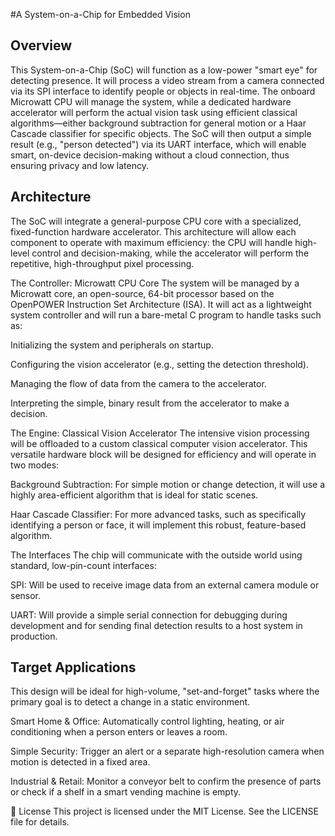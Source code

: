 #A System-on-a-Chip for Embedded Vision
## Overview
This System-on-a-Chip (SoC) will function as a low-power "smart eye" for detecting presence. It will process a video stream from a camera connected via its SPI interface to identify people or objects in real-time. The onboard Microwatt CPU will manage the system, while a dedicated hardware accelerator will perform the actual vision task using efficient classical algorithms—either background subtraction for general motion or a Haar Cascade classifier for specific objects. The SoC will then output a simple result (e.g., "person detected") via its UART interface, which will enable smart, on-device decision-making without a cloud connection, thus ensuring privacy and low latency.

## Architecture
The SoC will integrate a general-purpose CPU core with a specialized, fixed-function hardware accelerator. This architecture will allow each component to operate with maximum efficiency: the CPU will handle high-level control and decision-making, while the accelerator will perform the repetitive, high-throughput pixel processing.

The Controller: Microwatt CPU Core
The system will be managed by a Microwatt core, an open-source, 64-bit processor based on the OpenPOWER Instruction Set Architecture (ISA). It will act as a lightweight system controller and will run a bare-metal C program to handle tasks such as:

Initializing the system and peripherals on startup.

Configuring the vision accelerator (e.g., setting the detection threshold).

Managing the flow of data from the camera to the accelerator.

Interpreting the simple, binary result from the accelerator to make a decision.

The Engine: Classical Vision Accelerator
The intensive vision processing will be offloaded to a custom classical computer vision accelerator. This versatile hardware block will be designed for efficiency and will operate in two modes:

Background Subtraction: For simple motion or change detection, it will use a highly area-efficient algorithm that is ideal for static scenes.

Haar Cascade Classifier: For more advanced tasks, such as specifically identifying a person or face, it will implement this robust, feature-based algorithm.

The Interfaces
The chip will communicate with the outside world using standard, low-pin-count interfaces:

SPI: Will be used to receive image data from an external camera module or sensor.

UART: Will provide a simple serial connection for debugging during development and for sending final detection results to a host system in production.

## Target Applications
This design will be ideal for high-volume, "set-and-forget" tasks where the primary goal is to detect a change in a static environment.

Smart Home & Office: Automatically control lighting, heating, or air conditioning when a person enters or leaves a room.

Simple Security: Trigger an alert or a separate high-resolution camera when motion is detected in a fixed area.

Industrial & Retail: Monitor a conveyor belt to confirm the presence of parts or check if a shelf in a smart vending machine is empty.

📄 License
This project is licensed under the MIT License. See the LICENSE file for details.
